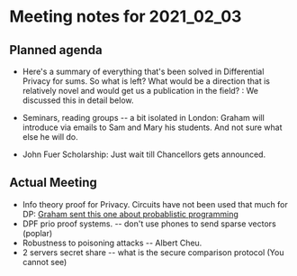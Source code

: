 <div class="container">

# Meeting notes for 2021_02_03

## Planned agenda

* Here's a summary of everything that's been solved in Differential Privacy for sums. So what is left? What would be a direction that is relatively novel and would get us a publication in the field? : We discussed this in detail below. 

* Seminars, reading groups -- a bit isolated in London: Graham will introduce via emails to Sam and Mary his students. And not sure what else he will do.

* John Fuer Scholarship: Just wait till Chancellors gets announced.

## Actual Meeting

* Info theory proof for Privacy.
Circuits have not been used that much for DP: 
[Graham sent this one about probablistic programming](https://privacytools.seas.harvard.edu/files/privacytools/files/1911.03272.pdf)
* DPF prio proof systems. -- don't use phones to send sparse vectors (poplar)
* Robustness to poisoning attacks -- Albert Cheu.
* 2 servers secret share -- what is the secure comparison protocol (You cannot see)



<div>